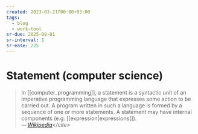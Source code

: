 ```yaml
---
created: 2023-03-21T00:00+03:00
tags:
  - blog
  - work-tool
sr-due: 2025-08-01
sr-interval: 1
sr-ease: 225
---
```


# Statement (computer science)

> In [[computer_programming]], a statement is a syntactic unit of an imperative programming language that expresses some action to be carried out. A program written in such a language is formed by a sequence of one or more statements. A statement may have internal components (e.g. [[expression|expressions]]).\
> — <cite>[Wikipedia](https://en.wikipedia.org/wiki/Statement_(computer_science))</cite>
